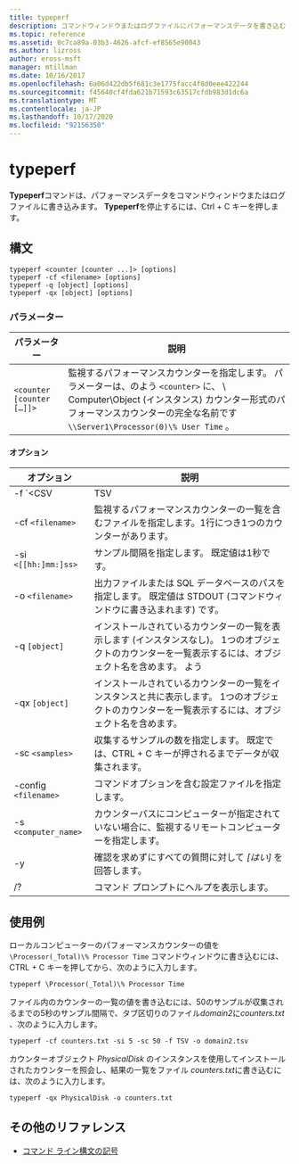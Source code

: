 ```yaml
---
title: typeperf
description: コマンドウィンドウまたはログファイルにパフォーマンスデータを書き込む typeperf コマンドの参照記事。
ms.topic: reference
ms.assetid: 0c7ca89a-03b3-4626-afcf-ef8565e90043
ms.author: lizross
author: eross-msft
manager: mtillman
ms.date: 10/16/2017
ms.openlocfilehash: 6a06d422db5f681c3e1775facc4f8d0eee422244
ms.sourcegitcommit: f45640cf4fda621b71593c63517cfdb983d1dc6a
ms.translationtype: MT
ms.contentlocale: ja-JP
ms.lasthandoff: 10/17/2020
ms.locfileid: "92156350"
---
```

# <a name="typeperf"></a>typeperf

**Typeperf**コマンドは、パフォーマンスデータをコマンドウィンドウまたはログファイルに書き込みます。 **Typeperf**を停止するには、Ctrl + C キーを押します。

## <a name="syntax"></a>構文

```
typeperf <counter [counter ...]> [options]
typeperf -cf <filename> [options]
typeperf -q [object] [options]
typeperf -qx [object] [options]
```

### <a name="parameters"></a>パラメーター

| パラメーター | 説明 |
|--|--|
| `<counter [counter […]]>` | 監視するパフォーマンスカウンターを指定します。 パラメーターは、のよう `<counter>` に、 \\ Computer\Object (インスタンス) カウンター形式のパフォーマンスカウンターの完全な名前です `\\Server1\Processor(0)\% User Time` 。  |

#### <a name="options"></a>オプション

| オプション | 説明 |
|--|--|
| -f `<CSV | TSV | BIN | SQL>` | 出力ファイルの形式を指定します。 既定値は CSV です。 |
| -cf `<filename>` | 監視するパフォーマンスカウンターの一覧を含むファイルを指定します。1行につき1つのカウンターがあります。 |
| -si `<[[hh:]mm:]ss>` | サンプル間隔を指定します。 既定値は1秒です。 |
| -o `<filename>` | 出力ファイルまたは SQL データベースのパスを指定します。 既定値は STDOUT (コマンドウィンドウに書き込まれます) です。 |
| -q `[object]` | インストールされているカウンターの一覧を表示します (インスタンスなし)。 1つのオブジェクトのカウンターを一覧表示するには、オブジェクト名を含めます。 よう |
| -qx `[object]` | インストールされているカウンターの一覧をインスタンスと共に表示します。 1つのオブジェクトのカウンターを一覧表示するには、オブジェクト名を含めます。 |
| -sc `<samples>` | 収集するサンプルの数を指定します。 既定では、CTRL + C キーが押されるまでデータが収集されます。 |
| -config `<filename>` | コマンドオプションを含む設定ファイルを指定します。 |
| -s `<computer_name>` | カウンターパスにコンピューターが指定されていない場合に、監視するリモートコンピューターを指定します。 |
| -y | 確認を求めずにすべての質問に対して *[はい]* を回答します。 |
| /? | コマンド プロンプトにヘルプを表示します。 |

## <a name="examples"></a>使用例

ローカルコンピューターのパフォーマンスカウンターの値を `\Processor(_Total)\% Processor Time` コマンドウィンドウに書き込むには、CTRL + C キーを押してから、次のように入力します。

```
typeperf \Processor(_Total)\% Processor Time
```

ファイル内のカウンターの一覧の値を書き込むには、50のサンプルが収集されるまでの5秒のサンプル間隔で、タブ区切りのファイル*domain2*に*counters.txt* 、次のように入力します。

```
typeperf -cf counters.txt -si 5 -sc 50 -f TSV -o domain2.tsv
```

カウンターオブジェクト *PhysicalDisk* のインスタンスを使用してインストールされたカウンターを照会し、結果の一覧をファイル *counters.txt*に書き込むには、次のように入力します。

```
typeperf -qx PhysicalDisk -o counters.txt
```

## <a name="additional-references"></a>その他のリファレンス

- [コマンド ライン構文の記号](command-line-syntax-key.md)
